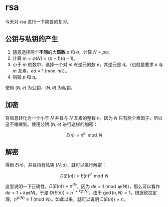 # rsa

今天对 rsa 进行一下简要的复习。

## 公钥与私钥的产生

1. 随意选择两个**不同**的大**质数** $p$ 和 $q$，计算 $N = pq$。
2. 计算 $m = \varphi(N) = (p-1)(q-1)$。
3. 小于 $m$ 的数中，选择一个对 $m$ 有逆元的数 $e$，其逆元是 $d$。（也就是要求 $e$ 与 $m$ 互素，$ed \equiv 1 \pmod{m}$）。
4. 销毁 $p$ 和 $q$。

使用 $(N, e)$ 为公钥，$(N, d)$ 为私钥。

## 加密

将信息转化为一个小于 $N$ 并且与 $N$ 互素的整数 $n$。因为 $N$ 只有两个素因子，所以这不难做到。使用公钥 $(N, e)$ 进行这样的加密：

$$ E(n) = n^e \mod{N} $$

## 解密

得到 $E(n)$，并且持有私钥 $(N, d)$，就可以进行解密：

$$ D(E(n)) = {E(n)}^{d} \mod{N}$$

这里说明一下正确性。$D(E(n)) = {n}^{de}$，因为 $de = 1\pmod{\varphi(N)}$，那么可以看作 $de = 1 + k\varphi(N)$。于是 $D(E(n)) = {n}^{1 + k\varphi(N)}$。由于 $\gcd(n, N) = 1$，根据欧拉定理，${n}^{\varphi(N)} \equiv 1 \pmod{N}$。如此以来，就可以说明 $D(E(n)) = n$。
